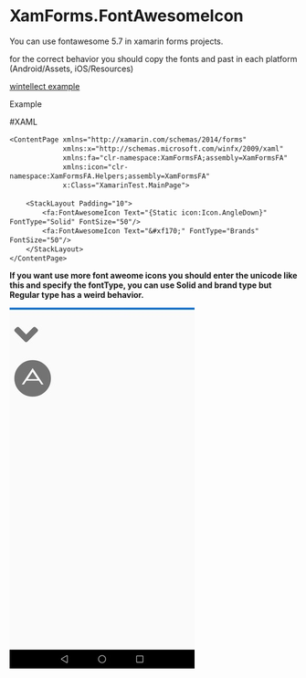 # XamForms.FontAwesomeIcon
You can use fontawesome 5.7 in xamarin forms projects.

for the correct behavior you should copy the fonts and past in each platform (Android/Assets, iOS/Resources)

[wintellect example](https://www.wintellect.com/using-fontawesome5-xamarin-forms/)

Example

#XAML
```XAML
<ContentPage xmlns="http://xamarin.com/schemas/2014/forms"
             xmlns:x="http://schemas.microsoft.com/winfx/2009/xaml"            
             xmlns:fa="clr-namespace:XamFormsFA;assembly=XamFormsFA"
             xmlns:icon="clr-namespace:XamFormsFA.Helpers;assembly=XamFormsFA"
             x:Class="XamarinTest.MainPage">

    <StackLayout Padding="10">
        <fa:FontAwesomeIcon Text="{Static icon:Icon.AngleDown}" FontType="Solid" FontSize="50"/>
        <fa:FontAwesomeIcon Text="&#xf170;" FontType="Brands" FontSize="50"/>
    </StackLayout>
</ContentPage>
```
**If you want use more font aweome icons you should enter the unicode like this and specify the fontType, you can use Solid and brand type but Regular type has a weird behavior.**


![alt text](https://github.com/alexenriquezc/XamForms.FontAwesomeIcon/blob/master/screenshots/1.jpg "Logo Title Text 1")

